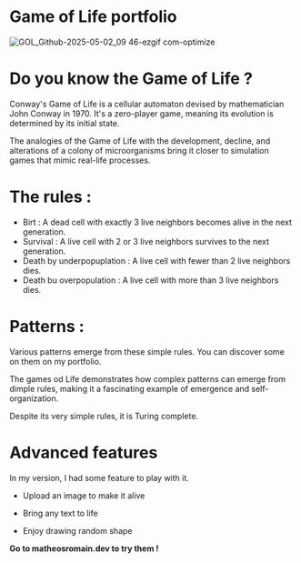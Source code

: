 # Game of Life portfolio

![GOL_Github-2025-05-02_09 46-ezgif com-optimize](https://github.com/user-attachments/assets/7813e9bb-8fe5-4900-a8e4-fc6e9b53cf3c)


# Do you know the Game of Life ? 

Conway's Game of Life is a cellular automaton devised by mathematician John Conway in 1970. It's a zero-player game, meaning its evolution is determined by its initial state.

The analogies of the Game of Life with the development, decline, and alterations of a colony of microorganisms bring it closer to simulation games that mimic real-life processes.

# The rules : 

- Birt : A dead cell with exactly 3 live neighbors becomes alive in the next generation.
- Survival : A live cell with 2 or 3 live neighbors survives to the next generation.
- Death by underpopuplation : A live cell with fewer than 2 live neighbors dies.
- Death bu overpopulation : A live cell with more than 3 live neighbors dies.

# Patterns :

Various patterns emerge from these simple rules. You can discover some on them on my portfolio. 

The games od Life demonstrates how complex patterns can emerge from dimple rules, making it a fascinating example of emergence and self-organization. 

Despite its very simple rules, it is Turing complete. 

# Advanced features

In my version, I had some feature to play with it. 

- Upload an image to make it alive

- Bring any text to life 

- Enjoy drawing random shape

**Go to matheosromain.dev to try them !**
